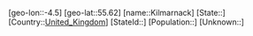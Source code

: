 ﻿---
location: [55.62,-4.5]
type: City
tags:
- geo/City


SpocWebEntityId: 31426
isDeleted: false
confidential: public

---
[geo-lon::-4.5]
[geo-lat::55.62]
[name::Kilmarnack]
[State::]
[Country::[United_Kingdom](geo/Continent/Europe/United_Kingdom.md)]
[StateId::]
[Population::]
[Unknown::]

